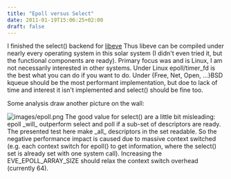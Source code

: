 ```yaml
---
title: "Epoll versus Select"
date: 2011-01-19T15:06:25+02:00
draft: false
---
```


I finished the select() backend for [libeve](http://libeve.dev.jauu.net/) Thus
libeve can be compiled under nearly every operating system in this solar system
(I didn't even tried it, but the functional components are ready). Primary
focus was and is Linux, I am not necessarily interested in other systems. Under
Linux epoll/timer\_fd is the best what you can do if you want to do. Under {Free, Net, Open, ...}BSD
kqueue should be the most performant implementation, but doe to lack of time
and interest it isn't implemented and select() should be fine too.


Some analysis draw another picture on the wall:


![images/epoll.png](images/epoll.png)
The good value for select() are a little bit misleading: epoll \_will\_ outperform select and poll if a sub-set of descriptors are ready. The presented test here make \_all\_ descriptors in the set readable. So the negative performance impact is caused due to massive context switched (e.g. each context switch for epoll() to get information, where the select() set is already set with one system call). Increasing the EVE\_EPOLL\_ARRAY\_SIZE should relax the context switch overhead (currently 64).


